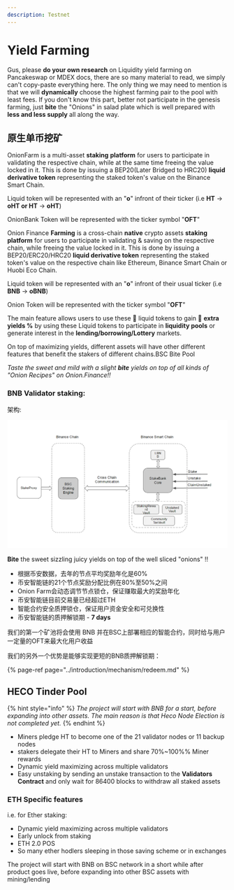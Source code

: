 ```yaml
---
description: Testnet
---
```


# Yield Farming

Gus, please **do your own research** on Liquidity yield farming on Pancakeswap or MDEX docs, there are so many material to read, we simply can't copy-paste everything here. The only thing we may need to mention is that we will **dynamically** choose the highest farming pair to the pool with least fees. If you don't know this part, better not participate in the genesis farming, just **bite** the "Onions" in salad plate which is well prepared with **less and less supply** all along the way.

## 原生单币挖矿

OnionFarm is a multi-asset **staking** **platform** for users to participate in validating the respective chain, while at the same time freeing the value locked in it. This is done by issuing a BEP20\(Later Bridged to HRC20\) **liquid derivative token** representing the staked token's value on the Binance Smart Chain.

Liquid token will be represented with an "**o**" infront of their ticker \(i.e **HT** -&gt; **oHT or HT** -&gt; **oHT**\)

OnionBank Token will be represented with the ticker symbol "**OFT**"

Onion Finance **Farming** is a cross-chain **native** crypto assets **staking platform** for users to participate in validating & saving on the respective chain, while freeing the value locked in it. This is done by issuing a BEP20/ERC20/HRC20 **liquid derivative token** representing the staked token's value on the respective chain like Ethereum, Binance Smart Chain or Huobi Eco Chain.

Liquid token will be represented with an "**o**" infront of their usual ticker \(i.e **BNB** -&gt; **oBNB**\)

Onion Token will be represented with the ticker symbol "**OFT**"

The main feature allows users to use these 🌊 liquid tokens to gain 💸 **extra yields %** by using these Liquid tokens to participate in **liquidity pools** or generate interest in the **lending/borrowing/Lottery** markets.

On top of maximizing yields, different assets will have other different features that benefit the stakers of different chains.BSC Bite Pool

_Taste the sweet and mild with a slight **bite** yields on top of all kinds of "Onion Recipes" on Onion.Finance!!_

### BNB Validator staking:

架构:

![](../.gitbook/assets/image%20%282%29.png)

**Bite** the sweet sizzling juicy yields on top of the well sliced "onions" !!

* 根据币安数据，去年的节点平均奖励年化是60%
* 币安智能链的21个节点奖励分配比例在80%至50%之间
* Onion Farm会动态调节节点锁仓，保证赚取最大的奖励年化
* 币安智能链目前交易量已经超过ETH
* 智能合约安全质押锁仓，保证用户资金安全和可兑换性
* 币安智能链的质押解锁期 - **7 days**

我们的第一个矿池将会使用 BNB 并在BSC上部署相应的智能合约，同时给与用户一定量的OFT来最大化用户收益

我们的另外一个优势是能够实现更短的BNB质押解锁期：

{% page-ref page="../introduction/mechanism/redeem.md" %}

## HECO Tinder Pool

{% hint style="info" %}
_The project will start with BNB for a start, before expanding into other assets. The main reason is that Heco Node Election is not completed yet._
{% endhint %}

* Miners pledge HT to become one of the 21 validator nodes or 11 backup nodes
* stakers delegate their HT to Miners and share 70%~100%% Miner rewards
* Dynamic yield maximizing across multiple validators
* Easy unstaking by sending  an unstake transaction to the **Validators Contract** and only wait for 86400 blocks to withdraw all staked assets

### ETH Specific features

i.e. for Ether staking:

* Dynamic yield maximizing across multiple validators
* Early unlock from staking
* ETH 2.0 POS
* So many ether hodlers sleeping in those saving scheme or in exchanges

The project will start with BNB on BSC network in a short while after product goes live, before expanding into other BSC assets with mining/lending

